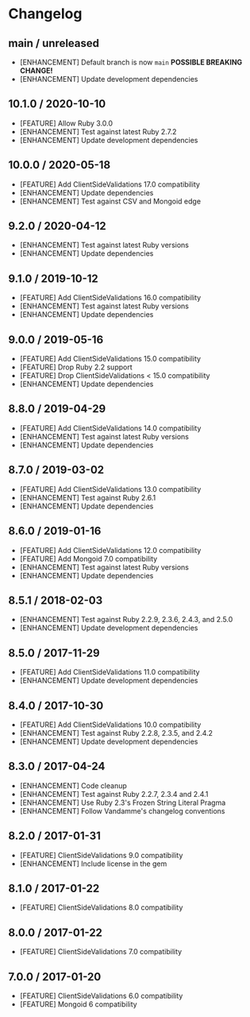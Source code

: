 # Changelog

## main / unreleased

* [ENHANCEMENT] Default branch is now `main` **POSSIBLE BREAKING CHANGE!**
* [ENHANCEMENT] Update development dependencies

## 10.1.0 / 2020-10-10

* [FEATURE] Allow Ruby 3.0.0
* [ENHANCEMENT] Test against latest Ruby 2.7.2
* [ENHANCEMENT] Update development dependencies

## 10.0.0 / 2020-05-18

* [FEATURE] Add ClientSideValidations 17.0 compatibility
* [ENHANCEMENT] Update dependencies
* [ENHANCEMENT] Test against CSV and Mongoid edge

## 9.2.0 / 2020-04-12

* [ENHANCEMENT] Test against latest Ruby versions
* [ENHANCEMENT] Update dependencies

## 9.1.0 / 2019-10-12

* [FEATURE] Add ClientSideValidations 16.0 compatibility
* [ENHANCEMENT] Test against latest Ruby versions
* [ENHANCEMENT] Update dependencies

## 9.0.0 / 2019-05-16

* [FEATURE] Add ClientSideValidations 15.0 compatibility
* [FEATURE] Drop Ruby 2.2 support
* [FEATURE] Drop ClientSideValidations < 15.0 compatibility
* [ENHANCEMENT] Update dependencies

## 8.8.0 / 2019-04-29

* [FEATURE] Add ClientSideValidations 14.0 compatibility
* [ENHANCEMENT] Test against latest Ruby versions
* [ENHANCEMENT] Update dependencies

## 8.7.0 / 2019-03-02

* [FEATURE] Add ClientSideValidations 13.0 compatibility
* [ENHANCEMENT] Test against Ruby 2.6.1
* [ENHANCEMENT] Update dependencies

## 8.6.0 / 2019-01-16

* [FEATURE] Add ClientSideValidations 12.0 compatibility
* [FEATURE] Add Mongoid 7.0 compatibility
* [ENHANCEMENT] Test against latest Ruby versions
* [ENHANCEMENT] Update dependencies

## 8.5.1 / 2018-02-03

* [ENHANCEMENT] Test against Ruby 2.2.9, 2.3.6, 2.4.3, and 2.5.0
* [ENHANCEMENT] Update development dependencies

## 8.5.0 / 2017-11-29

* [FEATURE] Add ClientSideValidations 11.0 compatibility
* [ENHANCEMENT] Update development dependencies

## 8.4.0 / 2017-10-30

* [FEATURE] Add ClientSideValidations 10.0 compatibility
* [ENHANCEMENT] Test against Ruby 2.2.8, 2.3.5, and 2.4.2
* [ENHANCEMENT] Update development dependencies

## 8.3.0 / 2017-04-24

* [ENHANCEMENT] Code cleanup
* [ENHANCEMENT] Test against Ruby 2.2.7, 2.3.4 and 2.4.1
* [ENHANCEMENT] Use Ruby 2.3's Frozen String Literal Pragma
* [ENHANCEMENT] Follow Vandamme's changelog conventions

## 8.2.0 / 2017-01-31

* [FEATURE] ClientSideValidations 9.0 compatibility
* [ENHANCEMENT] Include license in the gem

## 8.1.0 / 2017-01-22

* [FEATURE] ClientSideValidations 8.0 compatibility

## 8.0.0 / 2017-01-22

* [FEATURE] ClientSideValidations 7.0 compatibility

## 7.0.0 / 2017-01-20

* [FEATURE] ClientSideValidations 6.0 compatibility
* [FEATURE] Mongoid 6 compatibility
